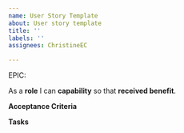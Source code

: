 ```yaml
---
name: User Story Template
about: User story template
title: ''
labels: ''
assignees: ChristineEC

---
```


EPIC: <epic>

As a **role** I can **capability** so that **received benefit**.

**Acceptance Criteria**

**Tasks**
